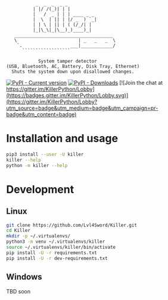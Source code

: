 ```
           _  _  _  _ _
          | |/ /(_)| | |
          |   /  _ | | | ____ _ _
          |  \  | || | |/ _  ) `_|
          | | \ | || | ( (/_/| |
          |_|\_\|_|\__)_)____)_|
   _____________________________________
   \                       | _   _   _  \
    `.                  ___|____________/
      ``````````````````

            System tamper detector
(USB, Bluetooth, AC, Battery, Disk Tray, Ethernet)
  Shuts the system down upon disallowed changes.
```


[![PyPI - Current version](https://img.shields.io/pypi/v/killer.svg)](https://pypi.org/project/killer/)
[![PyPI - Downloads](https://img.shields.io/pypi/dm/killer.svg)](https://pypistats.org/packages/killer)
[![Join the chat at https://gitter.im/KillerPython/Lobby](https://badges.gitter.im/KillerPython/Lobby.svg)](https://gitter.im/KillerPython/Lobby?utm_source=badge&utm_medium=badge&utm_campaign=pr-badge&utm_content=badge)


# Installation and usage
```bash
pip3 install --user -U killer
killer --help
python -m killer --help
```


# Development
## Linux
```bash
git clone https://github.com/Lvl4Sword/Killer.git
cd Killer
mkdir -p ~/.virtualenvs/
python3 -m venv ~/.virtualenvs/killer
source ~/.virtualenvs/killer/bin/activate
pip install -U -r requirements.txt
pip install -U -r dev-requirements.txt
```

## Windows
TBD soon
